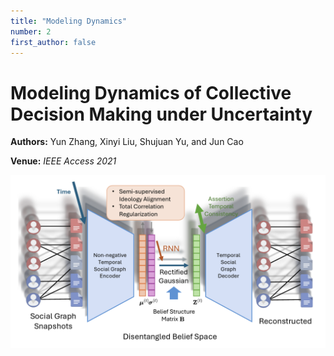 ```yaml
---
title: "Modeling Dynamics"
number: 2
first_author: false
---
```


# Modeling Dynamics of Collective Decision Making under Uncertainty

**Authors:** Yun Zhang, Xinyi Liu, Shujuan Yu, and Jun Cao

**Venue:** *IEEE Access 2021*

![Paper 2 Image](/images/papers/2.png) 